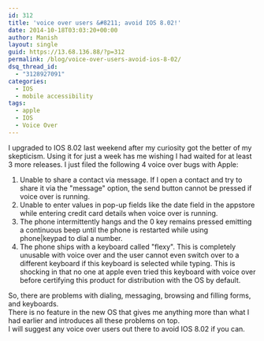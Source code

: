 ```yaml
---
id: 312
title: 'voice over users &#8211; avoid IOS 8.02!'
date: 2014-10-18T03:03:20+00:00
author: Manish
layout: single
guid: https://13.68.136.88/?p=312
permalink: /blog/voice-over-users-avoid-ios-8-02/
dsq_thread_id:
  - "3128927091"
categories:
  - IOS
  - mobile accessibility
tags:
  - apple
  - IOS
  - Voice Over
---
```

I upgraded to IOS 8.02 last weekend after my curiosity got the better of my skepticism. Using it for just a week has me wishing I had waited for at least 3 more releases.
I just filed the following 4 voice over bugs with Apple:
1. Unable to share a contact via message. If I open a contact and try to share it via the "message" option, the send button cannot be pressed if voice over is running.
2. Unable to enter values in pop-up fields like the date field in the appstore while entering credit card details when voice over is running.
3. The phone intermittently hangs and the 0 key remains pressed emitting a continuous beep until the phone is restarted while using phone|keypad to dial a number.
4. The phone ships with a keyboard called "flexy". This is completely unusable with voice over and the user cannot even switch over to a different keyboard if this keyboard is selected while typing. This is shocking in that no one at apple even tried this keyboard with voice over before certifying this product for distribution with the OS by default.

So, there are problems with dialing, messaging, browsing and filling forms, and keyboards.  
There is no feature in the new OS that gives me anything more than what I had earlier and introduces all these problems on top.  
I will suggest any voice over users out there to avoid IOS 8.02 if you can.
